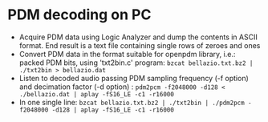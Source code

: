 # PDM decoding on PC

- Acquire PDM data using Logic Analyzer and dump the contents in ASCII format. End result is a text file containing single rows of zeroes and ones
- Convert PDM data in the format suitable for openpdm library, i.e.: packed PDM bits, using 'txt2bin.c' program: `bzcat bellazio.txt.bz2 | ./txt2bin > bellazio.dat`
- Listen to decoded audio passing PDM sampling frequency (-f option) and decimation factor (-d option) : `pdm2pcm -f2048000 -d128 < ./bellazio.dat | aplay -fS16_LE -c1 -r16000`
- In one single line: `bzcat bellazio.txt.bz2 | ./txt2bin | ./pdm2pcm -f2048000 -d128 | aplay -fS16_LE -c1 -r16000`
